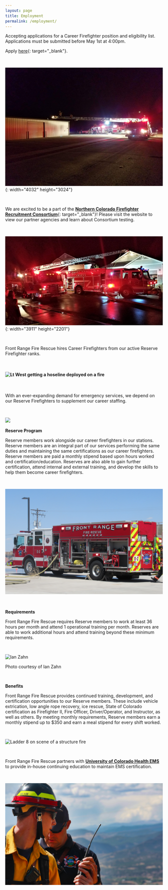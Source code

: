 ```yaml
---
layout: page
title: Employment
permalink: /employment/
---
```


Accepting applications for a Career Firefighter position and eligibility list. Applications must be submitted before May 1st at 4:00pm.

Apply [here](https://form.jotform.com/200545889668169){: target="_blank"}.

&nbsp;

![](/uploads/20190413-230043.jpg "Engine 2 and Ladder 8 investigate a reported commercial structure fire"){: width="4032" height="3024"}

&nbsp;

We are excited to be a part of the [**Northern Colorado Firefighter Recruitment Consortium**](https://www.ncfrc.org){: target="_blank"}\! Please visit the website to view our partner agencies and learn about Consortium testing.

&nbsp;

![](/uploads/20190707-211954.jpg "Ladder 8 and Engine 2 on a working attic fire"){: width="3911" height="2201"}

&nbsp;

Front Range Fire Rescue hires Career Firefighters from our active Reserve Firefighter ranks.

&nbsp;

#### ![](/uploads/img-8930.jpg "Lt West getting a hoseline deployed on a fire")

&nbsp;

With an ever-expanding demand for emergency services, we depend on our Reserve Firefighters to supplement our career staffing.

&nbsp;

![](/uploads/img-0083-1.jpg)

**Reserve Program**

Reserve members work alongside our career firefighters in our stations. Reserve members are an integral part of our services performing the same duties and maintaining the same certifications as our career firefighters. Reserve members are paid a monthly stipend based upon hours worked and certification/education. Reserves are also able to gain further certification, attend internal and external training, and develop the skills to help them become career firefighters.

&nbsp;

![](/uploads/img-0034.JPG "Engine 2 at live fire training")

&nbsp;

**Requirements**

Front Range Fire Rescue requires Reserve members to work at least 36 hours per month and attend 1 operational training per month. Reserves are able to work additional hours and attend training beyond these minimum requirements.

&nbsp;

![Ian Zahn](/uploads/copy-of-wm-9225.jpg "Engine 1 and LFRA Tower 6 working a traffic accident. Photo courtesy of Ian Zahn")

Photo courtesy of Ian Zahn

&nbsp;

**Benefits**

Front Range Fire Rescue provides continued training, development, and certification opportunities to our Reserve members. These include vehicle extrication, low angle rope recovery, ice rescue, State of Colorado certification as Firefighter II, Fire Officer, Driver/Operator, and Instructor, as well as others. By meeting monthly requirements, Reserve members earn a monthly stipend up to $350 and earn a meal stipend for every shift worked.

&nbsp;

![](/uploads/img-1098.jpg "Ladder 8 on scene of a structure fire")

&nbsp;

Front Range Fire Rescue partners with **[University of Colorado Health EMS](https://www.uchealth.org/services/emergency-care/northern-colorado-emergency-medical-services/)** to provide in-house continuing education to maintain EMS certification.

&nbsp;

![](/uploads/img-2253.jpg "Engineer Beam and Battalion Chief Doyon on a wildland fire")